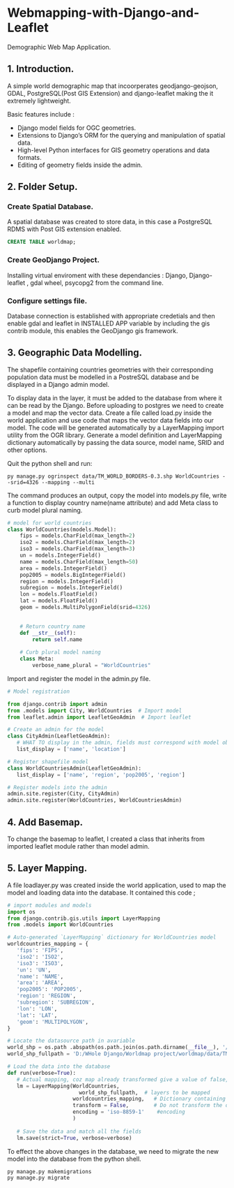 # Webmapping-with-Django-and-Leaflet
Demographic Web Map Application.


## 1. Introduction.
A simple world demographic map that incoorperates geodjango-geojson, GDAL, PostgreSQL(Post GIS Extension) and django-leaflet making the it extremely lightweight. 

Basic features include :

* Django model fields for OGC geometries.
* Extensions to Django’s ORM for the querying and manipulation of spatial data.
* High-level Python interfaces for GIS geometry operations and data formats.
* Editing of geometry fields inside the admin.

## 2. Folder Setup. 

### Create Spatial Database.
A spatial database was created to store data, in this case a PostgreSQL RDMS with Post GIS extension enabled. 
```sql
CREATE TABLE worldmap;
```

### Create GeoDjango Project. 
Installing virtual enviroment with these dependancies : Django, Django-leaflet , gdal wheel, psycopg2 from the command line. 

### Configure settings file. 
Database connection is established with appropriate credetials and then enable gdal and leaflet in INSTALLED APP variable by including the gis contrib module, this enables the GeoDjango gis framework. 

## 3. Geographic Data Modelling. 
The shapefile containing countries geometries with their corresponding population data must be modelled in a PostreSQL database and be displayed in a Django admin model.

To display data in the layer, it must be added to the database from where it can be read by the Django. Before uploading to postgres we need to create a model and map the vector data. Create a file called load.py inside the world application and use code that maps the vector data fields into our model. The code will be generated automatically by a LayerMapping import utility from the OGR library. 
Generate a model definition and LayerMapping dictionary automatically by passing the data source, model name, SRID and other options. 

Quit the python shell and run:
```console
py manage.py ogrinspect data/TM_WORLD_BORDERS-0.3.shp WorldCountries --srid=4326 --mapping --multi
```
The command produces an output, copy the model into models.py file, write a function to display country name(name attribute) and add Meta class to curb model plural naming. 
```python
# model for world countries 
class WorldCountries(models.Model):
    fips = models.CharField(max_length=2)
    iso2 = models.CharField(max_length=2)
    iso3 = models.CharField(max_length=3)
    un = models.IntegerField()
    name = models.CharField(max_length=50)
    area = models.IntegerField()
    pop2005 = models.BigIntegerField()
    region = models.IntegerField()
    subregion = models.IntegerField()
    lon = models.FloatField()
    lat = models.FloatField()
    geom = models.MultiPolygonField(srid=4326)

    
    # Return country name
    def __str__(self):
        return self.name
    
    # Curb plural model naming 
    class Meta:
        verbose_name_plural = "WorldCountries"
```
 
 Import and register the model in the admin.py file. 
 ```python
# Model registration

from django.contrib import admin
from .models import City, WorldCountries  # Import model
from leaflet.admin import LeafletGeoAdmin  # Import leaflet

# Create an admin for the model
class CityAdmin(LeafletGeoAdmin):
    # WHAT TO display in the admin, fields must correspond with model object
    list_display = ['name', 'location']

# Register shapefile model 
class WorldCountriesAdmin(LeafletGeoAdmin):
    list_display = ['name', 'region', 'pop2005', 'region']

# Register models into the admin
admin.site.register(City, CityAdmin)
admin.site.register(WorldCountries, WorldCountriesAdmin)
 ```

## 4. Add Basemap. 
To change the basemap to leaflet, I created a class that inherits from imported leaflet module rather than model admin. 


## 5. Layer Mapping. 
 A file loadlayer.py was created inside the world application, used to map the model and loading data into the database. It contained this code ;
 ```python
 # import modules and models
import os 
from django.contrib.gis.utils import LayerMapping
from .models import WorldCountries

# Auto-generated `LayerMapping` dictionary for WorldCountries model
worldcountries_mapping = {
    'fips': 'FIPS',
    'iso2': 'ISO2',
    'iso3': 'ISO3',
    'un': 'UN',
    'name': 'NAME',
    'area': 'AREA',
    'pop2005': 'POP2005',
    'region': 'REGION',
    'subregion': 'SUBREGION',
    'lon': 'LON',
    'lat': 'LAT',
    'geom': 'MULTIPOLYGON',
}

# Locate the datasource path in avariable 
world_shp = os.path .abspath(os.path.join(os.path.dirname(__file__), '/datasource/ TM_WORLD_BORDERS-0.3.shp'))
world_shp_fullpath = 'D:/WHole Django/Worldmap project/worldmap/data/TM_WORLD_BORDERS-0.3.shp'

# Load the data into the database 
def run(verbose=True):
    # Actual mapping, coz map already transformed give a value of false, else would give srid number
    lm = LayerMapping(WorldCountries, 
                        world_shp_fullpath,  # layers to be mapped 
                      worldcountries_mapping,   # Dictionary containing the data varaiables
                      transform = False,        # Do not transform the data
                      encoding = 'iso-8859-1'    #encoding
                      ) 
    
    # Save the data and match all the fields 
    lm.save(strict=True, verbose=verbose)
 ``` 
 To effect the above changes in the database, we need to migrate the new model into the database from the python shell. 
 ```console
 py manage.py makemigrations    
py manage.py migrate   
 ```





